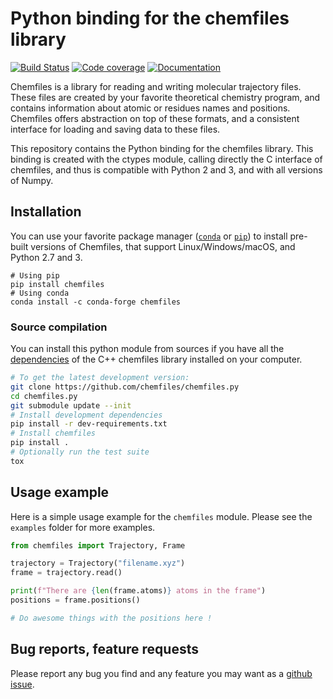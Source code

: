 # Python binding for the chemfiles library

[![Build Status](https://github.com/chemfiles/chemfiles.py/actions/workflows/tests.yml/badge.svg)](https://github.com/chemfiles/chemfiles.py/actions/workflows/tests.yml)
[![Code coverage](http://codecov.io/github/chemfiles/chemfiles.py/coverage.svg?branch=master)](http://codecov.io/github/chemfiles/chemfiles.py?branch=master)
[![Documentation](https://img.shields.io/badge/docs-latest-brightgreen.svg)](http://chemfiles.github.io/chemfiles.py/)

Chemfiles is a library for reading and writing molecular trajectory files. These
files are created by your favorite theoretical chemistry program, and contains
information about atomic or residues names and positions. Chemfiles offers
abstraction on top of these formats, and a consistent interface for loading and
saving data to these files.

This repository contains the Python binding for the chemfiles library. This
binding is created with the ctypes module, calling directly the C interface of
chemfiles, and thus is compatible with Python 2 and 3, and with all versions of
Numpy.

## Installation

You can use your favorite package manager ([`conda`] or [`pip`]) to install
pre-built versions of Chemfiles, that support Linux/Windows/macOS, and Python
2.7 and 3.

```
# Using pip
pip install chemfiles
# Using conda
conda install -c conda-forge chemfiles
```

[`conda`]: http://conda.pydata.org/docs/
[`pip`]: https://docs.python.org/3.5/installing/index.html

### Source compilation

You can install this python module from sources if you have all the
[dependencies] of the C++ chemfiles library installed on your computer.

```bash
# To get the latest development version:
git clone https://github.com/chemfiles/chemfiles.py
cd chemfiles.py
git submodule update --init
# Install development dependencies
pip install -r dev-requirements.txt
# Install chemfiles
pip install .
# Optionally run the test suite
tox
```

[dependencies]: http://chemfiles.readthedocs.org/en/latest/installation.html

## Usage example

Here is a simple usage example for the `chemfiles` module. Please see the
`examples` folder for more examples.

```python
from chemfiles import Trajectory, Frame

trajectory = Trajectory("filename.xyz")
frame = trajectory.read()

print(f"There are {len(frame.atoms)} atoms in the frame")
positions = frame.positions()

# Do awesome things with the positions here !
```

## Bug reports, feature requests

Please report any bug you find and any feature you may want as a [github
issue](https://github.com/chemfiles/chemfiles.py/issues/new).
